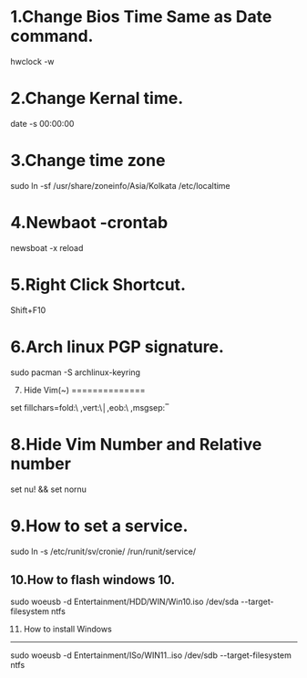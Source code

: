 1.Change Bios Time Same as Date command.
==============================
hwclock -w

2.Change Kernal time.
===================
date -s 00:00:00

3.Change time zone
==================
sudo ln -sf /usr/share/zoneinfo/Asia/Kolkata /etc/localtime

4.Newbaot -crontab
==================
newsboat -x reload

5.Right Click Shortcut.
=======================
Shift+F10

6.Arch linux PGP signature.
===========================
sudo pacman -S archlinux-keyring

7. Hide Vim(~)
==============

set fillchars=fold:\ ,vert:\│,eob:\ ,msgsep:‾

8.Hide Vim Number and Relative number
=====================================

set nu! && set nornu

9.How to set a service.
=======================
sudo ln -s  /etc/runit/sv/cronie/ /run/runit/service/

10.How to flash windows 10.
---------------------------
sudo woeusb -d  Entertainment/HDD/WIN/Win10.iso /dev/sda --target-filesystem ntfs

11. How to install Windows
--------------------------

sudo woeusb -d  Entertainment/ISo/WIN11..iso /dev/sdb --target-filesystem ntfs
